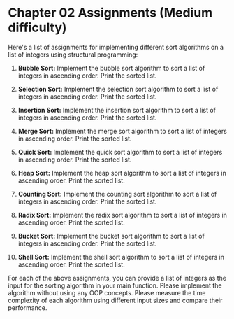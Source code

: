# Chapter 02 Assignments (Medium difficulty)

Here's a list of assignments for implementing different sort algorithms on a list of integers using structural programming:

1. **Bubble Sort:** Implement the bubble sort algorithm to sort a list of integers in ascending order. Print the sorted list.

2. **Selection Sort:** Implement the selection sort algorithm to sort a list of integers in ascending order. Print the sorted list.

3. **Insertion Sort:** Implement the insertion sort algorithm to sort a list of integers in ascending order. Print the sorted list.

4. **Merge Sort:** Implement the merge sort algorithm to sort a list of integers in ascending order. Print the sorted list.

5. **Quick Sort:** Implement the quick sort algorithm to sort a list of integers in ascending order. Print the sorted list.

6. **Heap Sort:** Implement the heap sort algorithm to sort a list of integers in ascending order. Print the sorted list.

7. **Counting Sort:** Implement the counting sort algorithm to sort a list of integers in ascending order. Print the sorted list.

8. **Radix Sort:** Implement the radix sort algorithm to sort a list of integers in ascending order. Print the sorted list.

9. **Bucket Sort:** Implement the bucket sort algorithm to sort a list of integers in ascending order. Print the sorted list.

10. **Shell Sort:** Implement the shell sort algorithm to sort a list of integers in ascending order. Print the sorted list.

For each of the above assignments, you can provide a list of integers as the input for the sorting algorithm in your main function.
Please implement the algorithm without using any OOP concepts. 
Please measure the time complexity of each algorithm using different input sizes and compare their performance.